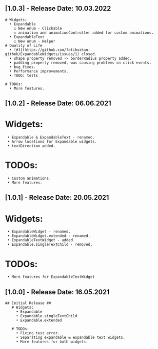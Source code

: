 ## [1.0.3] - Release Date: 10.03.2022
    # Widgets:
      • Expandable
        ○ New enum - Clickable
        ○ animation and animationController added for custom animations.
      • ExpandableText
        ○ New enum - Helper
    # Quality of Life
      • [#1](https://github.com/fatihozkan-github/ExpandableWidgets/issues/1) closed.
      • shape property removed -> borderRadius property added.
      • padding property removed, was causing problems on click events.
      • bug fixes.
      • Performance improvements.
      • TODO: tests

    # TODOs:
      • More features.

## [1.0.2] - Release Date: 06.06.2021
   # Widgets:
     • Expandable & ExpandableText - renamed.
     • Arrow locations for Expandable widgets.
     • textDirection added.

   # TODOs:
     • Custom animations.
     • More features.

## [1.0.1] - Release Date: 20.05.2021
   # Widgets:
     • ExpandableWidget - renamed.
     • ExpandableWidget.extended - renamed.
     • ExpandableTextWidget - added.
     • Expandable.singleTextChild - removed.

   # TODOs:
     • More features for ExpandableTextWidget

## [1.0.0] - Release Date: 16.05.2021
    ## Initial Release ##
       # Widgets:
         • Expandable
         • Expandable.singleTextChild
         • Expandable.extended

       # TODOs:
         • Fixing test error.
         • Separating expandable & expandable text widgets.
         • More features for both widgets.